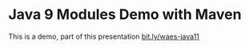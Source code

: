 # Java 9 Modules Demo with Maven

This is a demo, part of this presentation [bit.ly/waes-java11](https://bit.ly/waes-java11)
